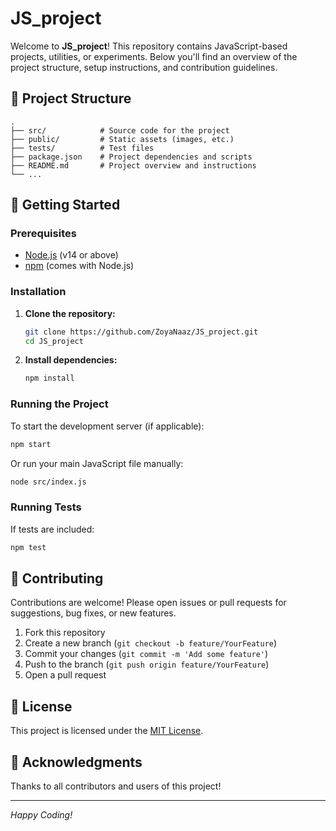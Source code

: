 # JS_project

Welcome to **JS_project**! This repository contains JavaScript-based projects, utilities, or experiments. Below you'll find an overview of the project structure, setup instructions, and contribution guidelines.

## 📁 Project Structure

```
.
├── src/            # Source code for the project
├── public/         # Static assets (images, etc.)
├── tests/          # Test files
├── package.json    # Project dependencies and scripts
├── README.md       # Project overview and instructions
└── ...
```

## 🚀 Getting Started

### Prerequisites

- [Node.js](https://nodejs.org/) (v14 or above)
- [npm](https://www.npmjs.com/) (comes with Node.js)

### Installation

1. **Clone the repository:**
   ```sh
   git clone https://github.com/ZoyaNaaz/JS_project.git
   cd JS_project
   ```

2. **Install dependencies:**
   ```sh
   npm install
   ```

### Running the Project

To start the development server (if applicable):

```sh
npm start
```

Or run your main JavaScript file manually:

```sh
node src/index.js
```

### Running Tests

If tests are included:

```sh
npm test
```

## 🤝 Contributing

Contributions are welcome! Please open issues or pull requests for suggestions, bug fixes, or new features.

1. Fork this repository
2. Create a new branch (`git checkout -b feature/YourFeature`)
3. Commit your changes (`git commit -m 'Add some feature'`)
4. Push to the branch (`git push origin feature/YourFeature`)
5. Open a pull request

## 📄 License

This project is licensed under the [MIT License](LICENSE).

## 🙏 Acknowledgments

Thanks to all contributors and users of this project!

---

*Happy Coding!*